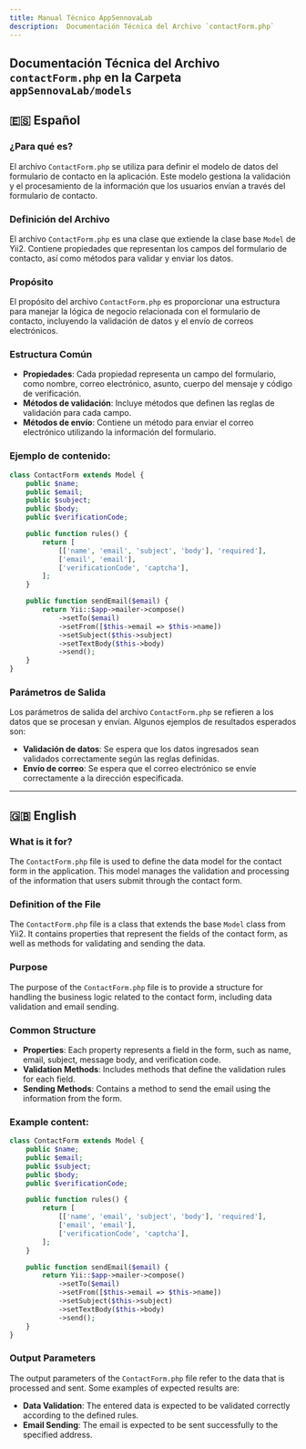 ```yaml
---
title: Manual Técnico AppSennovaLab
description:  Documentación Técnica del Archivo `contactForm.php`
---
```


## Documentación Técnica del Archivo `contactForm.php` en la Carpeta `appSennovaLab/models`

## 🇪🇸 Español

### ¿Para qué es?
El archivo `ContactForm.php` se utiliza para definir el modelo de datos del formulario de contacto en la aplicación. Este modelo gestiona la validación y el procesamiento de la información que los usuarios envían a través del formulario de contacto.

### Definición del Archivo
El archivo `ContactForm.php` es una clase que extiende la clase base `Model` de Yii2. Contiene propiedades que representan los campos del formulario de contacto, así como métodos para validar y enviar los datos.

### Propósito
El propósito del archivo `ContactForm.php` es proporcionar una estructura para manejar la lógica de negocio relacionada con el formulario de contacto, incluyendo la validación de datos y el envío de correos electrónicos.

### Estructura Común
- **Propiedades**: Cada propiedad representa un campo del formulario, como nombre, correo electrónico, asunto, cuerpo del mensaje y código de verificación.
- **Métodos de validación**: Incluye métodos que definen las reglas de validación para cada campo.
- **Métodos de envío**: Contiene un método para enviar el correo electrónico utilizando la información del formulario.

### Ejemplo de contenido:
```php
class ContactForm extends Model {
    public $name;
    public $email;
    public $subject;
    public $body;
    public $verificationCode;

    public function rules() {
        return [
            [['name', 'email', 'subject', 'body'], 'required'],
            ['email', 'email'],
            ['verificationCode', 'captcha'],
        ];
    }

    public function sendEmail($email) {
        return Yii::$app->mailer->compose()
            ->setTo($email)
            ->setFrom([$this->email => $this->name])
            ->setSubject($this->subject)
            ->setTextBody($this->body)
            ->send();
    }
}
```

### Parámetros de Salida
Los parámetros de salida del archivo `ContactForm.php` se refieren a los datos que se procesan y envían. Algunos ejemplos de resultados esperados son:
- **Validación de datos**: Se espera que los datos ingresados sean validados correctamente según las reglas definidas.
- **Envío de correo**: Se espera que el correo electrónico se envíe correctamente a la dirección especificada.

---

## 🇬🇧 English

### What is it for?
The `ContactForm.php` file is used to define the data model for the contact form in the application. This model manages the validation and processing of the information that users submit through the contact form.

### Definition of the File
The `ContactForm.php` file is a class that extends the base `Model` class from Yii2. It contains properties that represent the fields of the contact form, as well as methods for validating and sending the data.

### Purpose
The purpose of the `ContactForm.php` file is to provide a structure for handling the business logic related to the contact form, including data validation and email sending.

### Common Structure
- **Properties**: Each property represents a field in the form, such as name, email, subject, message body, and verification code.
- **Validation Methods**: Includes methods that define the validation rules for each field.
- **Sending Methods**: Contains a method to send the email using the information from the form.

### Example content:
```php
class ContactForm extends Model {
    public $name;
    public $email;
    public $subject;
    public $body;
    public $verificationCode;

    public function rules() {
        return [
            [['name', 'email', 'subject', 'body'], 'required'],
            ['email', 'email'],
            ['verificationCode', 'captcha'],
        ];
    }

    public function sendEmail($email) {
        return Yii::$app->mailer->compose()
            ->setTo($email)
            ->setFrom([$this->email => $this->name])
            ->setSubject($this->subject)
            ->setTextBody($this->body)
            ->send();
    }
}
```

### Output Parameters
The output parameters of the `ContactForm.php` file refer to the data that is processed and sent. Some examples of expected results are:
- **Data Validation**: The entered data is expected to be validated correctly according to the defined rules.
- **Email Sending**: The email is expected to be sent successfully to the specified address.

